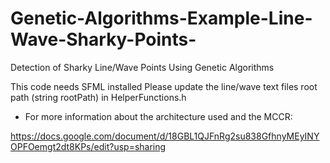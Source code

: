 # Genetic-Algorithms-Example-Line-Wave-Sharky-Points-
Detection of Sharky Line/Wave Points Using Genetic Algorithms

This code needs SFML installed
Please update the line/wave text files root path (string rootPath) in HelperFunctions.h 

- For more information about the architecture used and the MCCR: 

https://docs.google.com/document/d/18GBL1QJFnRg2su838GfhnyMEyINYOPFOemgt2dt8KPs/edit?usp=sharing

